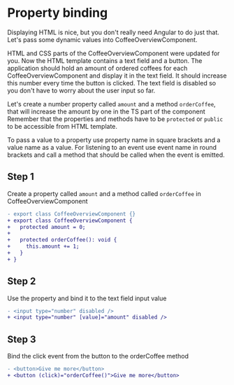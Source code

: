# Property binding

Displaying HTML is nice, but you don't really need Angular to do just that. Let's pass some dynamic
values into CoffeeOverviewComponent.

HTML and CSS parts of the CoffeeOverviewComponent were updated for you. Now the HTML template contains
a text field and a button. The application should hold an amount of ordered coffees for each
CoffeeOverviewComponent and display it in the text field. It should increase this number every time
the button is clicked. The text field is disabled so you don't have to worry about the user input
so far.

Let's create a number property called `amount` and a method `orderCoffee`, that will increase the
amount by one in the TS part of the component Remember that the properties and methods have to be
`protected` or `public` to be accessible from HTML template.

To pass a value to a property use property name in square brackets and a value name as a value. For
listening to an event use event name in round brackets and call a method that should be called when
the event is emitted.

## Step 1

Create a property called `amount` and a method called `orderCoffee` in CoffeeOverviewComponent

```diff
- export class CoffeeOverviewComponent {}
+ export class CoffeeOverviewComponent {
+   protected amount = 0;
+
+   protected orderCoffee(): void {
+     this.amount += 1;
+   }
+ }
```

## Step 2

Use the property and bind it to the text field input value

```diff
- <input type="number" disabled />
+ <input type="number" [value]="amount" disabled />
```

## Step 3

Bind the click event from the button to the orderCoffee method

```diff
- <button>Give me more</button>
+ <button (click)="orderCoffee()">Give me more</button>
```
